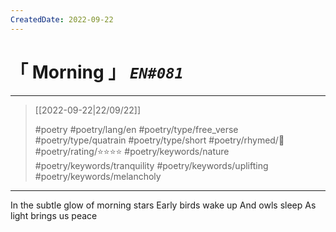 ```yaml
---
CreatedDate: 2022-09-22
---
```

# &#12300; Morning &#12301; *`EN#081`*

---

> [[2022-09-22|22/09/22]]
> 
> #poetry 
> #poetry/lang/en 
> #poetry/type/free_verse #poetry/type/quatrain #poetry/type/short 
> #poetry/rhymed/🔴 
> #poetry/rating/⭐⭐⭐⭐ 
> #poetry/keywords/nature #poetry/keywords/tranquility #poetry/keywords/uplifting #poetry/keywords/melancholy 

---

In the subtle glow of morning stars
Early birds wake up
And owls sleep
As light brings us peace
